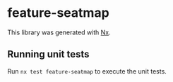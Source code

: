 # feature-seatmap

This library was generated with [Nx](https://nx.dev).

## Running unit tests

Run `nx test feature-seatmap` to execute the unit tests.
